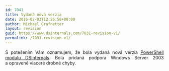 ```yaml
---
id: 7041
title: Vydaná nová verzia
date: 2016-02-03T12:26:58+00:00
author: Michael Grafnetter
layout: revision
guid: https://www.dsinternals.com/7031-revision-v1/
permalink: /7031-revision-v1/
---
```

<p style="text-align: justify;">
  S&nbsp;potešením Vám oznamujem, že&nbsp;bola vydaná nová verzia <a href="https://www.dsinternals.com/sk/na-stiahnutie/">PowerShell modulu DSInternals</a>. Bola pridaná podpora Windows Server 2003 a&nbsp;opravené viaceré drobné chyby.
</p>
